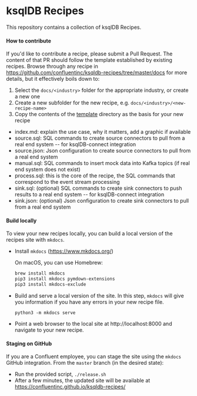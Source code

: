 # ksqlDB Recipes

This repository contains a collection of ksqlDB Recipes.

#### How to contribute

If you'd like to contribute a recipe, please submit a Pull Request.
The content of that PR should follow the template established by existing recipes.
Browse through any recipe in https://github.com/confluentinc/ksqldb-recipes/tree/master/docs for more details, but it effectively boils down to:

1. Select the `docs/<industry>` folder for the appropriate industry, or create a new one
2. Create a new subfolder for the new recipe, e.g. `docs/<industry>/<new-recipe-name>`
3. Copy the contents of the [template](template) directory as the basis for your new recipe

- index.md: explain the use case, why it matters, add a graphic if available
- source.sql: SQL commands to create source connectors to pull from a real end system -- for ksqlDB-connect integration
- source.json: Json configuration to create source connectors to pull from a real end system
- manual.sql: SQL commands to insert mock data into Kafka topics (if real end system does not exist)
- process.sql: this is the core of the recipe, the SQL commands that correspond to the event stream processing
- sink.sql: (optional) SQL commands to create sink connectors to push results to a real end system -- for ksqlDB-connect integration
- sink.json: (optional) Json configuration to create sink connectors to pull from a real end system


#### Build locally

To view your new recipes locally, you can build a local version of the recipes site with `mkdocs`.

- Install `mkdocs` (https://www.mkdocs.org/)

    On macOS, you can use Homebrew:
    ```bash
    brew install mkdocs
    pip3 install mkdocs pymdown-extensions
    pip3 install mkdocs-exclude
    ```

- Build and serve a local version of the site. In this step, `mkdocs` will give you information if you have any errors in your new recipe file.
    ```
    python3 -m mkdocs serve  
    ```

- Point a web browser to the local site at http://localhost:8000 and navigate to your new recipe.

#### Staging on GitHub

If you are a Confluent employee, you can stage the site using the `mkdocs` GitHub integration. From the `master` branch (in the desired state):
- Run the provided script, `./release.sh`
- After a few minutes, the updated site will be available at https://confluentinc.github.io/ksqldb-recipes/


